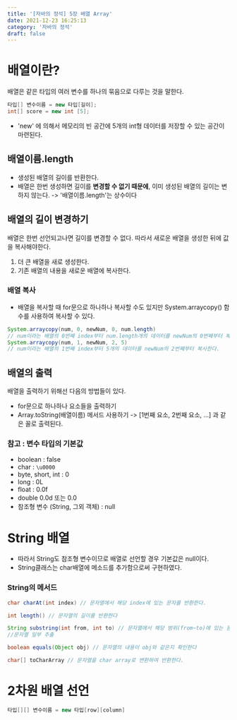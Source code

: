 ```yaml
---
title: '[자바의 정석] 5장 배열 Array'
date: 2021-12-23 16:25:13
category: '자바의 정석'
draft: false
---
```


# 배열이란?

배열은 같은 타입의 여러 변수를 하나의 묶음으로 다루는 것을 말한다.

```java
타입[] 변수이름 = new 타입[길이];
int[] score = new int [5];
```

- 'new' 에 의해서 메모리의 빈 공간에 5개의 int형 데이터를 저장할 수 있는 공간이 마련된다.

## 배열이름.length

- 생성된 배열의 길이를 반환한다.
- 배열은 한번 생성하면 길이를 **변경할 수 없기 때문에**, 이미 생성된 배열의 길이는 변하지 않는다.
  -> '배열이름.length'는 상수이다

## 배열의 길이 변경하기

배열은 한번 선언되고나면 길이를 변경할 수 없다. 따라서 새로운 배열을 생성한 뒤에 값을 복사해야한다.

1. 더 큰 배열을 새로 생성한다.
2. 기존 배열의 내용을 새로운 배열에 복사한다.

### 배열 복사

- 배열을 복사할 때 for문으로 하나하나 복사할 수도 있지만 System.arraycopy() 함수를 사용하여 복사할 수 있다.

```java
System.arraycopy(num, 0, newNum, 0, num.length)
// num이라는 배열의 0번째 index부터 num.length개의 데이터를 newNum의 0번째부터 복사한다.
System.arraycopy(num, 1, newNum, 2, 5)
// num이라는 배열의 1번째 index부터 5개의 데이터를 newNum의 2번째부터 복사한다.
```

## 배열의 출력

배열을 출력하기 위해선 다음의 방법들이 있다.

- for문으로 하나하나 요소들을 출력하기
- Array.toString(배열이름) 메서드 사용하기
  -> [1번째 요소, 2번째 요소, ...] 과 같은 꼴로 출력된다.

### 참고 : 변수 타입의 기본값

- boolean : false
- char : `\u0000`
- byte, short, int : 0
- long : 0L
- float : 0.0f
- double 0.0d 또는 0.0
- 참조형 변수 (String, 그외 객체) : null

# String 배열

- 따라서 String도 참조형 변수이므로 배열로 선언할 경우 기본값은 null이다.
- String클래스는 char배열에 메소드를 추가함으로써 구현하였다.

### String의 메서드

```java
char charAt(int index) // 문자열에서 해당 index에 있는 문자를 반환한다.

int length() // 문자열의 길이를 반환한다

String substring(int from, int to) // 문자열에서 해당 범위(from~to)에 있는 문자열을 반환한다.
//문자열 일부 추출

boolean equals(Object obj) // 문자열의 내용이 obj와 같은지 확인한다

char[] toCharArray // 문자열을 char array로 변환하여 반환한다.
```

# 2차원 배열 선언

```java
타입[][] 변수이름 = new 타입[row][column]
```

